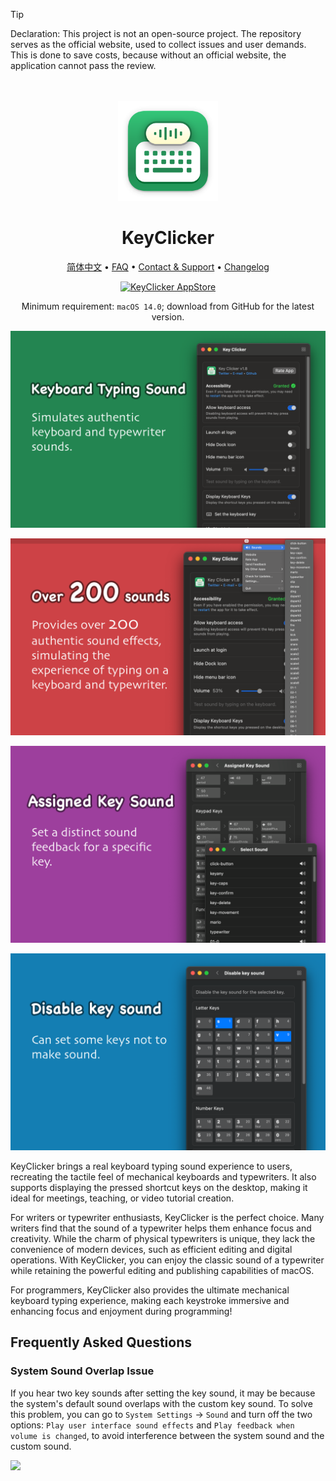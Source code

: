 <!--idoc:ignore:start-->
> [!TIP]
> Declaration: This project is not an open-source project. The repository serves as the official website, used to collect issues and user demands. This is done to save costs, because without an official website, the application cannot pass the review.
<!--idoc:ignore:end-->

<div align="center">
  <br />
  <br />
  <img src="./assets/logo.png" width="160" height="160">
  <h1>
    KeyClicker
  </h1>
  <!--rehype:style=border: 0;-->
  <p>
    <a href="./README.zh.md">简体中文</a> • 
		<a href="#frequently-asked-questions">FAQ</a> • 
    <a target="_blank" href="https://github.com/jaywcjlove/key-clicker/issues/new?template=bug_report.yml">Contact & Support</a> • 
    <a href="./CHANGELOG.md">Changelog</a>
  </p>
  <p>
    <a target="_blank" href="https://apps.apple.com/app/key-clicker/6740425504" title="KeyClicker for macOS">
      <img alt="KeyClicker AppStore" src="https://jaywcjlove.github.io/sb/download/macos.svg" height="51">
    </a>
  </p>
</div>

<div align="center">

Minimum requirement: `macOS 14.0`; download from GitHub for the latest version.

</div>

![KeyClicker 1](./assets/screenshots-1.png)

![KeyClicker 2](./assets/screenshots-2.png)

![KeyClicker 3](./assets/screenshots-3.png)

![KeyClicker 4](./assets/screenshots-4.png)

KeyClicker brings a real keyboard typing sound experience to users, recreating the tactile feel of mechanical keyboards and typewriters. It also supports displaying the pressed shortcut keys on the desktop, making it ideal for meetings, teaching, or video tutorial creation.

For writers or typewriter enthusiasts, KeyClicker is the perfect choice. Many writers find that the sound of a typewriter helps them enhance focus and creativity. While the charm of physical typewriters is unique, they lack the convenience of modern devices, such as efficient editing and digital operations. With KeyClicker, you can enjoy the classic sound of a typewriter while retaining the powerful editing and publishing capabilities of macOS.

For programmers, KeyClicker also provides the ultimate mechanical keyboard typing experience, making each keystroke immersive and enhancing focus and enjoyment during programming!

## Frequently Asked Questions

### System Sound Overlap Issue

If you hear two key sounds after setting the key sound, it may be because the system's default sound overlaps with the custom key sound. To solve this problem, you can go to `System Settings` -> `Sound` and turn off the two options: `Play user interface sound effects` and `Play feedback when volume is changed`, to avoid interference between the system sound and the custom sound.

<img width="420" src="https://github.com/user-attachments/assets/78fd945f-fc96-4162-8ad9-d7667e814dfb" />

